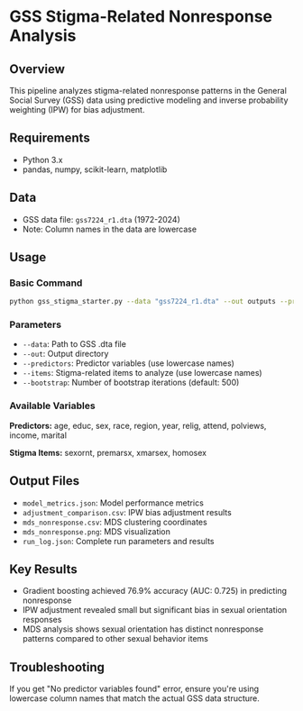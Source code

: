 # GSS Stigma-Related Nonresponse Analysis

## Overview
This pipeline analyzes stigma-related nonresponse patterns in the General Social Survey (GSS) data using predictive modeling and inverse probability weighting (IPW) for bias adjustment.

## Requirements
- Python 3.x
- pandas, numpy, scikit-learn, matplotlib

## Data
- GSS data file: `gss7224_r1.dta` (1972-2024)
- Note: Column names in the data are lowercase

## Usage

### Basic Command
```bash
python gss_stigma_starter.py --data "gss7224_r1.dta" --out outputs --predictors age educ sex race region year relig attend polviews income marital --items sexornt premarsx xmarsex homosex
```

### Parameters
- `--data`: Path to GSS .dta file
- `--out`: Output directory
- `--predictors`: Predictor variables (use lowercase names)
- `--items`: Stigma-related items to analyze (use lowercase names)
- `--bootstrap`: Number of bootstrap iterations (default: 500)

### Available Variables
**Predictors:** age, educ, sex, race, region, year, relig, attend, polviews, income, marital

**Stigma Items:** sexornt, premarsx, xmarsex, homosex

## Output Files
- `model_metrics.json`: Model performance metrics
- `adjustment_comparison.csv`: IPW bias adjustment results
- `mds_nonresponse.csv`: MDS clustering coordinates
- `mds_nonresponse.png`: MDS visualization
- `run_log.json`: Complete run parameters and results

## Key Results
- Gradient boosting achieved 76.9% accuracy (AUC: 0.725) in predicting nonresponse
- IPW adjustment revealed small but significant bias in sexual orientation responses
- MDS analysis shows sexual orientation has distinct nonresponse patterns compared to other sexual behavior items

## Troubleshooting
If you get "No predictor variables found" error, ensure you're using lowercase column names that match the actual GSS data structure.